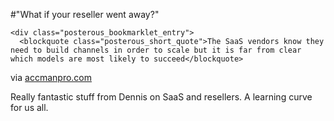 #"What if your reseller went away?"


    <div class="posterous_bookmarklet_entry">
      <blockquote class="posterous_short_quote">The SaaS vendors know they need to build channels in order to scale but it is far from clear which models are most likely to succeed</blockquote>

<div class="posterous_quote_citation">via <a href="http://www.accmanpro.com/2010/02/04/what-if-your-reseller-went-away/?utm_campaign=WP%20to%20Twitter&amp;utm_medium=twitter&amp;utm_source=twitter">accmanpro.com</a></div>
    <p>Really fantastic stuff from Dennis on SaaS and resellers. A learning curve for us all.</p></div>
  